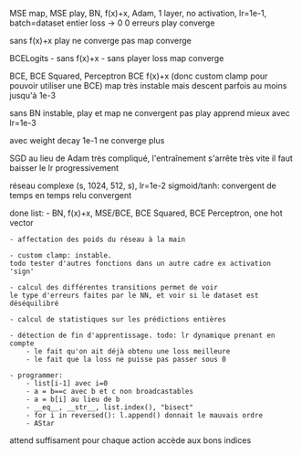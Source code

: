 MSE map, MSE play, BN, f(x)+x, Adam,
1 layer, no activation, lr=1e-1, batch=dataset entier
    loss -> 0
    0 erreurs
    play converge

sans f(x)+x
    play ne converge pas
    map converge

BCELogits - sans f(x)+x - sans player loss
    map converge

BCE, BCE Squared, Perceptron BCE
f(x)+x (donc custom clamp pour pouvoir utiliser une BCE)
    map très instable mais descent parfois au moins jusqu'à 1e-3
    
sans BN
    instable, play et map ne convergent pas
    play apprend mieux avec lr=1e-3

avec weight decay 1e-1
    ne converge plus

SGD au lieu de Adam
    très compliqué, l'entraînement s'arrête très vite
    il faut baisser le lr progressivement
    
réseau complexe (s, 1024, 512, s), lr=1e-2
    sigmoid/tanh: convergent de temps en temps
    relu convergent



done list:
    - BN, f(x)+x, MSE/BCE, BCE Squared, BCE Perceptron, one hot vector
    
    - affectation des poids du réseau à la main
    
    - custom clamp: instable.
    todo tester d'autres fonctions dans un autre cadre ex activation 'sign'
    
    - calcul des différentes transitions permet de voir
    le type d'erreurs faites par le NN, et voir si le dataset est déséquilibré
    
    - calcul de statistiques sur les prédictions entières
        
    - détection de fin d'apprentissage. todo: lr dynamique prenant en compte
        - le fait qu'on ait déjà obtenu une loss meilleure
        - le fait que la loss ne puisse pas passer sous 0
    
    - programmer:
        - list[i-1] avec i=0
        - a = b==c avec b et c non broadcastables
        - a = b[i] au lieu de b
        - __eq__, __str__, list.index(), "bisect"
        - for i in reversed(): l.append() donnait le mauvais ordre
        - AStar
        

attend suffisament pour chaque action
accède aux bons indices